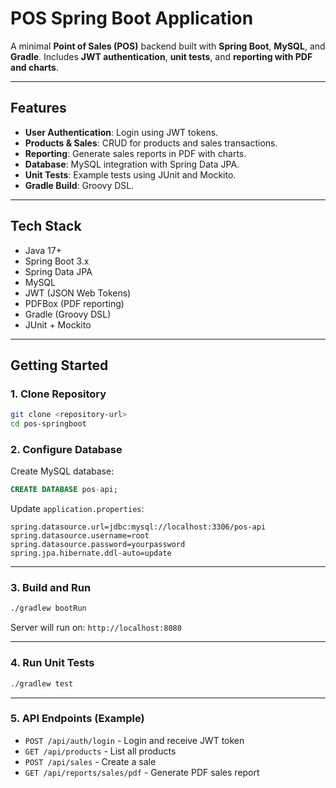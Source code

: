 # POS Spring Boot Application

A minimal **Point of Sales (POS)** backend built with **Spring Boot**, **MySQL**, and **Gradle**.
Includes **JWT authentication**, **unit tests**, and **reporting with PDF and charts**.

---

## Features

* **User Authentication**: Login using JWT tokens.
* **Products & Sales**: CRUD for products and sales transactions.
* **Reporting**: Generate sales reports in PDF with charts.
* **Database**: MySQL integration with Spring Data JPA.
* **Unit Tests**: Example tests using JUnit and Mockito.
* **Gradle Build**: Groovy DSL.

---

## Tech Stack

* Java 17+
* Spring Boot 3.x
* Spring Data JPA
* MySQL
* JWT (JSON Web Tokens)
* PDFBox (PDF reporting)
* Gradle (Groovy DSL)
* JUnit + Mockito

---

## Getting Started

### 1. Clone Repository

```bash
git clone <repository-url>
cd pos-springboot
```

### 2. Configure Database

Create MySQL database:

```sql
CREATE DATABASE pos-api;
```

Update `application.properties`:

```properties
spring.datasource.url=jdbc:mysql://localhost:3306/pos-api
spring.datasource.username=root
spring.datasource.password=yourpassword
spring.jpa.hibernate.ddl-auto=update
```

---

### 3. Build and Run

```bash
./gradlew bootRun
```

Server will run on: `http://localhost:8080`

---

### 4. Run Unit Tests

```bash
./gradlew test
```

---

### 5. API Endpoints (Example)

* `POST /api/auth/login` - Login and receive JWT token
* `GET /api/products` - List all products
* `POST /api/sales` - Create a sale
* `GET /api/reports/sales/pdf` - Generate PDF sales report

